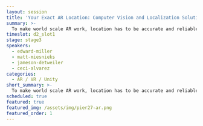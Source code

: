 ```yaml
---
layout: session
title: 'Your Exact AR Location: Computer Vision and Localization Solutions'
summary: >-
  To make world scale AR work, location has to be accurate and reliable...better than the current blue dot in your phone. Panel discussion with companies solving the localization problem using computer vision.
timeslot: d2_slot1
stage: stage3
speakers:
  - edward-miller
  - matt-miesnieks
  - jameson-detweiler
  - ceci-alvarez
categories:
  - AR / VR / Unity
short_summary: >-
  To make world scale AR work, location has to be accurate and reliable...better than the current blue dot in your phone.
scheduled: true
featured: true
featured_img: /assets/img/pier27-ar.png
featured_order: 1
---
```


